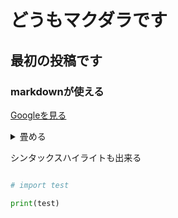 # どうもマクダラです

## 最初の投稿です

### markdownが使える

[Googleを見る][Google]

[Google]: http://www.yahoo.co.jp

<details>
<summary>畳める</summary>

+ 中ではMarkdownの書式は反映されないっぽい

</details>

シンタックスハイライトも出来る

```python

# import test

print(test)

```
